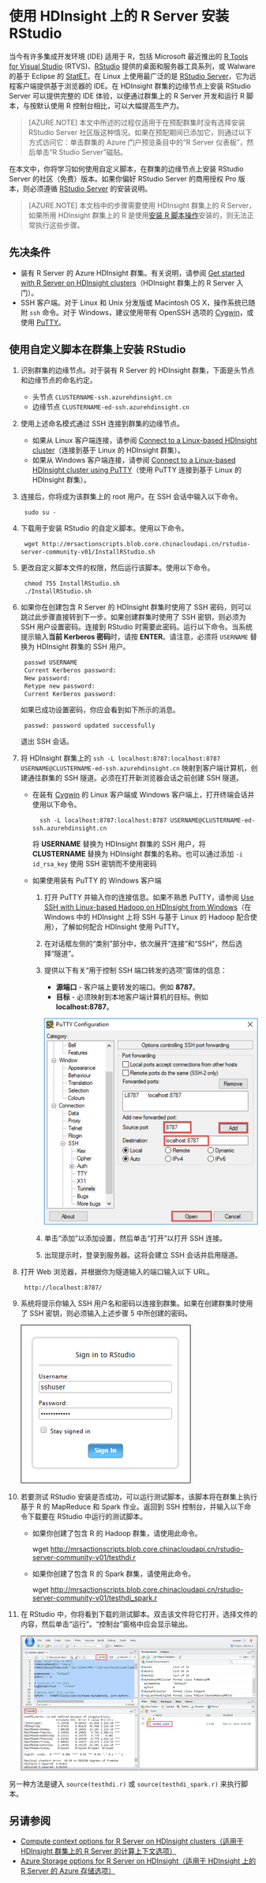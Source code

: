 <!-- not suitable for Mooncake -->

<properties
    pageTitle="使用 HDInsight 上的 R Server 安装 RStudio | Azure"
    description="如何使用 HDInsight 上的 R Server 安装 RStudio。"
    services="hdinsight"
    documentationcenter=""
    author="jeffstokes72"
    manager="jhubbard"
    editor="cgronlun" />
<tags 
    ms.assetid="918abb0d-8248-4bc5-98dc-089c0e007d49"
    ms.service="hdinsight"
    ms.devlang="na"
    ms.topic="article"
    ms.tgt_pltfrm="na"
    ms.workload="big-data"
    ms.date="01/09/2017"
    wacn.date="02/14/2017"
    ms.author="jeffstok" />

# 使用 HDInsight 上的 R Server 安装 RStudio
当今有许多集成开发环境 (IDE) 适用于 R，包括 Microsoft 最近推出的 [R Tools for Visual Studio](https://www.visualstudio.com/features/rtvs-vs.aspx) (RTVS)、[RStudio](https://www.rstudio.com/products/rstudio-server/) 提供的桌面和服务器工具系列，或 Walware 的基于 Eclipse 的 [StatET](http://www.walware.de/goto/statet)。在 Linux 上使用最广泛的是 [RStudio Server](https://www.rstudio.com/products/rstudio-server/)，它为远程客户端提供基于浏览器的 IDE。在 HDInsight 群集的边缘节点上安装 RStudio Server 可以提供完整的 IDE 体验，以便通过群集上的 R Server 开发和运行 R 脚本，与按默认使用 R 控制台相比，可以大幅提高生产力。

> [AZURE.NOTE]
本文中所述的过程仅适用于在预配群集时没有选择安装 RStudio Server 社区版这种情况。如果在预配期间已添加它，则通过以下方式访问它：单击群集的 Azure 门户预览条目中的“R Server 仪表板”，然后单击“R Studio Server”磁贴。

在本文中，你将学习如何使用自定义脚本，在群集的边缘节点上安装 RStudio Server 的社区（免费）版本。如果你偏好 RStudio Server 的商用授权 Pro 版本，则必须遵循 [RStudio Server](https://www.rstudio.com/products/rstudio/download-server/) 的安装说明。

> [AZURE.NOTE]
本文档中的步骤需要使用 HDInsight 群集上的 R Server，如果所用 HDInsight 群集上的 R 是使用[安装 R 脚本操作](/documentation/articles/hdinsight-hadoop-r-scripts-linux/)安装的，则无法正常执行这些步骤。
>
> 

## 先决条件
* 装有 R Server 的 Azure HDInsight 群集。有关说明，请参阅 [Get started with R Server on HDInsight clusters](/documentation/articles/hdinsight-hadoop-r-server-get-started/)（HDInsight 群集上的 R Server 入门）。
* SSH 客户端。对于 Linux 和 Unix 分发版或 Macintosh OS X，操作系统已随附 `ssh` 命令。对于 Windows，建议使用带有 OpenSSH 选项的 [Cygwin](http://www.redhat.com/services/custom/cygwin/)，或使用 [PuTTY](http://www.chiark.greenend.org.uk/~sgtatham/putty/download.html)。

## 使用自定义脚本在群集上安装 RStudio
1. 识别群集的边缘节点。对于装有 R Server 的 HDInsight 群集，下面是头节点和边缘节点的命名约定。

    * 头节点 `CLUSTERNAME-ssh.azurehdinsight.cn`
    * 边缘节点 `CLUSTERNAME-ed-ssh.azurehdinsight.cn`
2. 使用上述命名模式通过 SSH 连接到群集的边缘节点。

    * 如果从 Linux 客户端连接，请参阅 [Connect to a Linux-based HDInsight cluster](/documentation/articles/hdinsight-hadoop-linux-use-ssh-unix/)（连接到基于 Linux 的 HDInsight 群集）。
    * 如果从 Windows 客户端连接，请参阅 [Connect to a Linux-based HDInsight cluster using PuTTY](/documentation/articles/hdinsight-hadoop-linux-use-ssh-windows/)（使用 PuTTY 连接到基于 Linux 的 HDInsight 群集）。
3. 连接后，你将成为该群集上的 root 用户。在 SSH 会话中输入以下命令。

        sudo su -
4. 下载用于安装 RStudio 的自定义脚本。使用以下命令。

        wget http://mrsactionscripts.blob.core.chinacloudapi.cn/rstudio-server-community-v01/InstallRStudio.sh
5. 更改自定义脚本文件的权限，然后运行该脚本。使用以下命令。

        chmod 755 InstallRStudio.sh
        ./InstallRStudio.sh
6. 如果你在创建包含 R Server 的 HDInsight 群集时使用了 SSH 密码，则可以跳过此步骤直接转到下一步。如果创建群集时使用了 SSH 密钥，则必须为 SSH 用户设置密码。连接到 RStudio 时需要此密码。运行以下命令。当系统提示输入**当前 Kerberos 密码**时，请按 **ENTER**。请注意，必须将 `USERNAME` 替换为 HDInsight 群集的 SSH 用户。

        passwd USERNAME
        Current Kerberos password:
        New password:
        Retype new password:
        Current Kerberos password:

    如果已成功设置密码，你应会看到如下所示的消息。

        passwd: password updated successfully

    退出 SSH 会话。

7. 将 HDInsight 群集上的 `ssh -L localhost:8787:localhost:8787 USERNAME@CLUSTERNAME-ed-ssh.azurehdinsight.cn` 映射到客户端计算机，创建通往群集的 SSH 隧道。必须在打开新浏览器会话之前创建 SSH 隧道。

    * 在装有 [Cygwin](http://www.redhat.com/services/custom/cygwin/) 的 Linux 客户端或 Windows 客户端上，打开终端会话并使用以下命令。

            ssh -L localhost:8787:localhost:8787 USERNAME@CLUSTERNAME-ed-ssh.azurehdinsight.cn

        将 **USERNAME** 替换为 HDInsight 群集的 SSH 用户，将 **CLUSTERNAME** 替换为 HDInsight 群集的名称。也可以通过添加 `-i id_rsa_key` 使用 SSH 密钥而不使用密码
    * 如果使用装有 PuTTY 的 Windows 客户端

        1. 打开 PuTTY 并输入你的连接信息。如果不熟悉 PuTTY，请参阅 [Use SSH with Linux-based Hadoop on HDInsight from Windows](/documentation/articles/hdinsight-hadoop-linux-use-ssh-windows/)（在 Windows 中的 HDInsight 上将 SSH 与基于 Linux 的 Hadoop 配合使用），了解如何配合 HDInsight 使用 PuTTY。
        2. 在对话框左侧的“类别”部分中，依次展开“连接”和“SSH”，然后选择“隧道”。
        3. 提供以下有关“用于控制 SSH 端口转发的选项”窗体的信息：

            * **源端口** - 客户端上要转发的端口。例如 **8787**。
            * **目标** - 必须映射到本地客户端计算机的目标。例如 **localhost:8787**。

            ![创建 SSH 隧道](./media/hdinsight-hadoop-r-server-install-r-studio/createsshtunnel.png "创建 SSH 隧道")
        4. 单击“添加”以添加设置，然后单击“打开”以打开 SSH 连接。
        5. 出现提示时，登录到服务器。这将会建立 SSH 会话并启用隧道。
8. 打开 Web 浏览器，并根据你为隧道输入的端口输入以下 URL。

        http://localhost:8787/ 
9. 系统将提示你输入 SSH 用户名和密码以连接到群集。如果在创建群集时使用了 SSH 密钥，则必须输入上述步骤 5 中所创建的密码。

    ![连接到 R Studio](./media/hdinsight-hadoop-r-server-install-r-studio/connecttostudio.png "创建 SSH 隧道")
10. 若要测试 RStudio 安装是否成功，可以运行测试脚本，该脚本将在群集上执行基于 R 的 MapReduce 和 Spark 作业。返回到 SSH 控制台，并输入以下命令下载要在 RStudio 中运行的测试脚本。

    *    如果你创建了包含 R 的 Hadoop 群集，请使用此命令。

            wget http://mrsactionscripts.blob.core.chinacloudapi.cn/rstudio-server-community-v01/testhdi.r
    *    如果你创建了包含 R 的 Spark 群集，请使用此命令。

            wget http://mrsactionscripts.blob.core.chinacloudapi.cn/rstudio-server-community-v01/testhdi_spark.r
11. 在 RStudio 中，你将看到下载的测试脚本。双击该文件将它打开，选择文件的内容，然后单击“运行”。“控制台”窗格中应会显示输出。

    ![测试安装](./media/hdinsight-hadoop-r-server-install-r-studio/test-r-script.png "测试安装")

另一种方法是键入 `source(testhdi.r)` 或 `source(testhdi_spark.r)` 来执行脚本。

## 另请参阅
* [Compute context options for R Server on HDInsight clusters（适用于 HDInsight 群集上的 R Server 的计算上下文选项）](/documentation/articles/hdinsight-hadoop-r-server-compute-contexts/)
* [Azure Storage options for R Server on HDInsight（适用于 HDInsight 上的 R Server 的 Azure 存储选项）](/documentation/articles/hdinsight-hadoop-r-server-storage/)

<!---HONumber=Mooncake_1205_2016-->